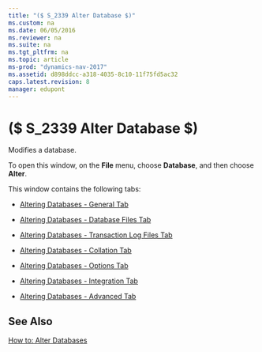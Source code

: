 ```yaml
---
title: "($ S_2339 Alter Database $)"
ms.custom: na
ms.date: 06/05/2016
ms.reviewer: na
ms.suite: na
ms.tgt_pltfrm: na
ms.topic: article
ms-prod: "dynamics-nav-2017"
ms.assetid: d898ddcc-a318-4035-8c10-11f75fd5ac32
caps.latest.revision: 8
manager: edupont
---
```

# ($ S_2339 Alter Database $)
Modifies a database.  

 To open this window, on the **File** menu, choose **Database**, and then choose **Alter**.  

 This window contains the following tabs:  

-   [Altering Databases - General Tab](Altering-Databases---General-Tab.md)  

-   [Altering Databases - Database Files Tab](Altering-Databases---Database-Files-Tab.md)  

-   [Altering Databases - Transaction Log Files Tab](Altering-Databases---Transaction-Log-Files-Tab.md)  

-   [Altering Databases - Collation Tab](Altering-Databases---Collation-Tab.md)  

-   [Altering Databases - Options Tab](Altering-Databases---Options-Tab.md)  

-   [Altering Databases - Integration Tab](Altering-Databases---Integration-Tab.md)  

-   [Altering Databases - Advanced Tab](Altering-Databases---Advanced-Tab.md)  

## See Also  
 [How to: Alter Databases](../How-to:-Alter-Databases.md)
